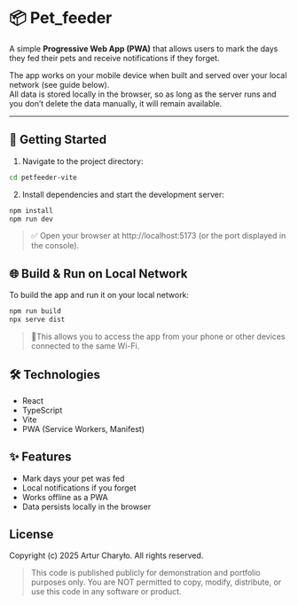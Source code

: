 # 📦 Pet_feeder

A simple **Progressive Web App (PWA)** that allows users to mark the days they fed their pets and receive notifications if they forget.

The app works on your mobile device when built and served over your local network (see guide below).  
All data is stored locally in the browser, so as long as the server runs and you don’t delete the data manually, it will remain available.

---

## 🚀 Getting Started

1. Navigate to the project directory:

```bash
cd petfeeder-vite
```

2. Install dependencies and start the development server:

```bash
npm install
npm run dev
```

> ✅ Open your browser at http://localhost:5173 (or the port displayed in the console).

## 🌐 Build & Run on Local Network

To build the app and run it on your local network:

```bash
npm run build
npx serve dist
```

> 📱This allows you to access the app from your phone or other devices connected to the same Wi-Fi.

## 🛠️ Technologies

- React
- TypeScript
- Vite
- PWA (Service Workers, Manifest)

## ✨ Features

- Mark days your pet was fed
- Local notifications if you forget
- Works offline as a PWA
- Data persists locally in the browser

## License

Copyright (c) 2025 Artur Charyło. All rights reserved.

> This code is published publicly for demonstration and portfolio purposes only.
> You are NOT permitted to copy, modify, distribute, or use this code in any software or product.
